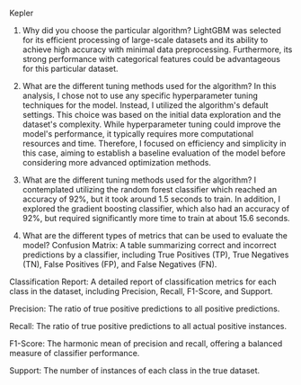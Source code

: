 Kepler 
1. Why did you choose the particular algorithm? LightGBM was selected for its efficient processing of large-scale datasets and its ability to achieve high accuracy with minimal data preprocessing. Furthermore, its strong performance with categorical features could be advantageous for this particular dataset.

2. What are the different tuning methods used for the algorithm? In this analysis, I chose not to use any specific hyperparameter tuning techniques for the model. Instead, I utilized the algorithm's default settings. This choice was based on the initial data exploration and the dataset's complexity. While hyperparameter tuning could improve the model's performance, it typically requires more computational resources and time. Therefore, I focused on efficiency and simplicity in this case, aiming to establish a baseline evaluation of the model before considering more advanced optimization methods.

3. What are the different tuning methods used for the algorithm? I contemplated utilizing the random forest classifier which reached an accuracy of 92%, but it took around 1.5 seconds to train. In addition, I explored the gradient boosting classifier, which also had an accuracy of 92%, but required significantly more time to train at about 15.6 seconds.

4. What are the different types of metrics that can be used to evaluate the model? Confusion Matrix: A table summarizing correct and incorrect predictions by a classifier, including True Positives (TP), True Negatives (TN), False Positives (FP), and False Negatives (FN).

Classification Report: A detailed report of classification metrics for each class in the dataset, including Precision, Recall, F1-Score, and Support.

Precision: The ratio of true positive predictions to all positive predictions.

Recall: The ratio of true positive predictions to all actual positive instances.

F1-Score: The harmonic mean of precision and recall, offering a balanced measure of classifier performance.

Support: The number of instances of each class in the true dataset.
